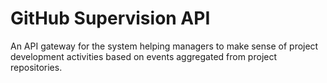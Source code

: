 # GitHub Supervision API
An API gateway for the system helping managers to make sense of project development activities based on events aggregated from project repositories.

